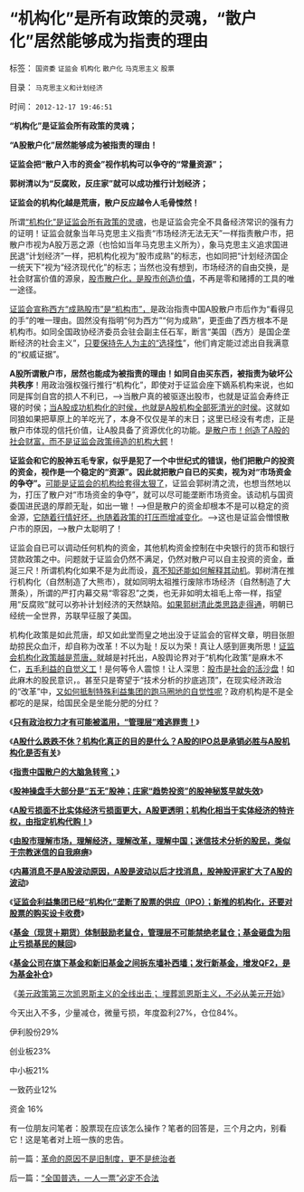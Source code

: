 # “机构化”是所有政策的灵魂，“散户化”居然能够成为指责的理由

标签： `国资委` `证监会` `机构化` `散户化` `马克思主义` `股票` 

目录： `马克思主义和计划经济`

时间： `2012-12-17 19:46:51`

**“机构化”是证监会所有政策的灵魂；**

**“A股散户化”居然能够成为被指责的理由！**

**证监会把“散户入市的资金”视作机构可以争夺的“常量资源”；**

**郭树清以为“反腐败，反庄家”就可以成功推行计划经济；**

**证监会的机构化越是荒唐，散户反应越令人毛骨悚然！**



所谓[“机构化”是证监会所有政策的灵魂](../../../2012/12/6/顾准，明朝，证监会的国有化拆迁“市场调控”.md)，也是证监会完全不具备经济常识的强有力的证明！证监会就象当年马克思主义指责“市场经济无法无天”一样指责散户市，把散户市视为A股万恶之源（也恰如当年马克思主义所为），象马克思主义追求国进民退“计划经济”一样，把机构化视为“股市成熟”的标志，也如同把“计划经济国企一统天下”视为“经济现代化”的标志；当然也没有想到，市场经济的自由交换，是社会财富价值的源泉，[股市散户化，是股市创造价值](../../../2012/11/18/资本主义的财富是“庞氏陷阱”吗？.md)，不再是零和赌搏的工具的唯一途径。

[证监会宣称西方“成熟股市”是“机构市”，](../../../2012/11/12/西方股市“机构化”是捏造事实的权威谎言！.md)是政治指责中国A股散户市后作为“看得见的手”的唯一理由。固然没有指明“何为西方”“何为成熟”，更歪曲了西方根本不是机构市。如同全国政协经济委员会驻会副主任石军，断言“美国（西方）是国企垄断经济的社会主义”，[只要保持先人为主的“选择性](../../../2011/5/28/直觉！不确定性定律下的专制与民主.md)”，他们肯定能过滤出自我满意的“权威证据”。

**A股所谓散户市，居然也能成为被指责的理由！如同自由买东西，被指责为破坏公共秩序**！用政治强权强行推行“机构化”，即使对于证监会座下嫡系机构来说，也如同是挥剑自宫的损人不利已，——>当散户真的被驱逐出股市，也就是证监会寿终正寝的时侯；[当A股成功机构化的时侯，也就是A股机构全部死清光的时侯](../../../2012/11/27/指数期货证伪了对散户的妖魔化之“散户市”.md)。这就如同狼如果把草原上的羊吃光了，本身不仅仅是羊的末日；这里已经没有考虑，正是散户市体现的信托价值，让A股具备了资源优化的功能。[是散户市！创造了A股的社会财富，而不是证监会政策缔造的机构大鳄](../../../2011/6/20/管理层应反思为“A股机构化”而妖魔化散户.md)！

**证监会和它的股神五毛专家，似乎是犯了一个中世纪式的错误，他们把散户的投资的资金，视作是一个稳定的“资源”。因此就把散户自已的买卖，视为对“市场资金的争夺”。**[可能是证监会的机构给套得太狠了](../../../2012/11/28/“机构化”难道是让基金代替政府，向中国人分红？.md)，证监会郭树清之流，也想当然地以为，打压了散户对“市场资金的争夺”，就可以尽可能垄断市场资金。该动机与国资委国进民退的厚颜无耻，如出一辙！——>但是散户的资金却根本不是可以稳定的资金源，[它随着行情好坏，也随着政策的打压而增减变化](../../../2012/11/20/资本主义让宏观权力见财起心，持续破坏价格边际——＞大熊市！.md)。——>这也是证监会憎恨散户市的原因，——>散户太聪明了！

证监会自已可以调动任何机构的资金，其他机构资金控制在中央银行的货币和银行贷款政策之中。问题就于证监会仍然不满足，仍然对散户可以自主投资的资金，垂涎三尺！所谓机构化如果不是为此而设，[真不知还能如何解释其动机](../../../2012/11/29/A股什么跌跌不休？机构化真正的目的是什么？.md)。郭树清在推行机构化（自然制造了大熊市），就如同明太祖推行废除市场经济（自然制造了大萧条），所谓的严打内幕交易“零容忍”之类，也无非如明太祖毛上帝一样，指望用“反腐败”就可以弥补计划经济的天然缺陷。[如果郭树清此类思路走得通](../../../2012/11/21/为什么证监会折腾“机构化”导致大熊市？.md)，明朝已经统一全世界，苏联早征服了美国。

机构化政策是如此荒唐，却又如此堂而皇之地出没于证监会的官样文章，明目张胆劫掠民众血汗，却自称为改革！不以为耻！反以为荣！真让人感到匪夷所思！[证监会机构化政策越是荒唐，](../../../2012/12/4/A股机构化，相当于实体经济的特许权.md)就越是衬托出，A股舆论界对于“机构化政策”是麻木不仁，[五毛利益的自觉义工](../../../2009/8/24/先富起来的五毛义工慈善活动.md)！是何等令人震惊！让人深思：[股市是社会的活沙盘](../../../2011/12/29/A股百态是中国民主进程的活沙盘;中国国民民主素质确实低.md)！如此麻木的股民意识，。甚至只是寄望于“技术分析的抄底逃顶”，在现实经济政治的“改革”中，[又如何抵制特殊利益集团的跑马圈地的自觉性呢](../../../2012/10/17/除了暴露特殊利益集团，改革初期什么也改变不了.md)？政府机构是不是全都吃的是屎，给国民全是坐能分肥的分红？

《[**只有政治权力才有可能被滥用，“管理层”难逃罪责！**](../../../2012/11/28/只有政治权力才有可能被滥用，“管理层”难逃罪责！.md)》

《[**A股什么跌跌不休？机构化真正的目的是什么？A股的IPO总是承销必胜与A股机构化是否有关**](../../../2012/11/29/A股什么跌跌不休？机构化真正的目的是什么？.md)》

《[**指责中国散户的大脑急转弯；**](../../../2012/11/29/指责中国散户时，精明的大脑急转弯！.md)》

《[**股神操盘手大部分是“五无”股神；庄家“趋势投资”的股神秘笈早就失效**](../../../2012/11/30/股神操盘手多是“五无”股神，股神秘笈早就失效了.md)》

《[**A股亏损面不比实体经济亏损面更大，A股更透明；机构化相当于实体经济的特许权，由指定机构代购！**](../../../2012/12/4/A股机构化，相当于实体经济的特许权.md)》

《[**由股市理解市场，理解经济，理解改革，理解中国；迷信技术分析的股民，类似于宗教迷信的自我麻痹**](../../../2012/12/4/迷信技术分析的股民，类似于宗教迷信的自我麻痹.md)》

《[**内幕消息不是A股波动原因，A股是波动以后才找消息，股神股评家扩大了A股的波动**](../../../2012/12/5/消息不是A股波动原因，股神创作的消息，和技术分析.md)》

《[**证监会利益集团已经“机构化”垄断了股票的供应（IPO）；新推的机构化，还要对股票的购买设卡收费**](../../../2012/12/6/顾准，明朝，证监会的国有化拆迁“市场调控”.md)》

《[**基金（现货＋期货）体制鼓励老鼠仓，管理层不可能禁绝老鼠仓；基金砸盘为阻止亏损基民的赎回**](../../../2012/12/11/基金年末砸盘是基金经理自利的理性行为.md)》

《[**基金公司在旗下基金和新旧基金之间拆东墙补西墙；发行新基金，增发QF2，是为基金补仓**](../../../2012/12/12/管理层新批基金及QF2的含义，炒基金波动者找死！.md)》

《[美元政策第三次凯恩斯主义的全线出击； 埋葬凯恩斯主义，不必从美元开始](../../../2012/12/13/埋葬凯恩斯主义，不必从美元开始.md)》

今天出入不多，少量减仓，微量亏损，年度盈利27%，仓位84%。

伊利股份29%

创业板23%

中小板21%

一致药业12%

资金 16%

有一位朋友问笔者：股票现在应该怎么操作？笔者的回答是，三个月之内，别看它！这是笔者对上班一族的忠告。



前一篇：[革命的原因不是旧制度，更不是统治者](../../../2012/12/17/革命的原因不是旧制度，更不是统治者.md)

后一篇：[“全国普选，一人一票”必定不合法](../../../2012/12/18/“全国普选，一人一票”必定不合法.md)